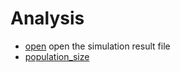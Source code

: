 # Analysis



+ [open](Analysis/open.1) open the simulation result file
+ [population_size](Analysis/population_size.1) 
